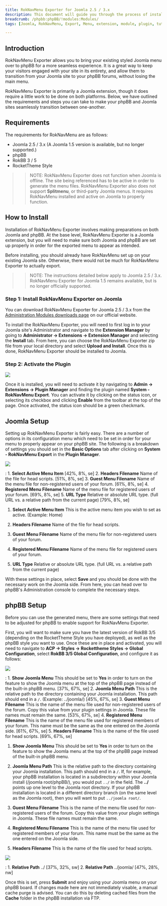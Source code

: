 ```yaml
---
title: RokNavMenu Exporter for Joomla 2.5 / 3.x
description: This document will guide you through the process of installing RokNavMenu Exporter for Joomla and phpBB.
breadcrumb: /phpbb:phpBB/!modules:Modules/
tags: [Joomla, RokNavMenu, Export, Menu, extension, module, plugin, tutorial]

---
```


Introduction
-----

RokNavMenu Exporter allows you to bring your existing styled Joomla menu over to phpBB for a more seamless experience. It is a great way to keep your visitors engaged with your site in its entirety, and allow them to transition from your Joomla site to your phpBB forums, without losing the main menu.

RokNavMenu Exporter is primarily a Joomla extension, though it does require a little work to be done on both platforms. Below, we have outlined the requirements and steps you can take to make your phpBB and Joomla sites seamlessly transition between one-another.

Requirements
-----

The requirements for RokNavMenu are as follows:

* Joomla 2.5 / 3.x (A Joomla 1.5 version is available, but no longer supported.)
* phpBB 
* RokBB 3 / 5
* RocketTheme Style

>> NOTE: RokNavMenu Exporter does not function when Joomla is offline. The site being referenced has to be active in order to generate the menu files. RokNavMenu Exporter also does not support **Splitmenu**, or third-party Joomla menus. It requires RokNavMenu installed and active on Joomla to properly function.

How to Install
-----

Installation of RokNavMenu Exporter involves making preparations on both Joomla and phpBB. At the base level, RokNavMenu Exporter is a Joomla extension, but you will need to make sure both Joomla and phpBB are set up properly in order for the exported menu to appear as intended.

Before installing, you should already have RokNavMenu set up on your existing Joomla site. Otherwise, there would not be much for RokNavMenu Exporter to actually export. 

>> NOTE: The instructions detailed below apply to Joomla 2.5 / 3.x. RokNavMenu Exporter for Joomla 1.5 remains available, but is no longer officially supported.

### Step 1: Install RokNavMenu Exporter on Joomla

You can download RokNavMenu Exporter for Joomla 2.5 / 3.x from the [Administration Modules downloads page][download] on our official website.

To install the RokNavMenu Exporter, you will need to first log in to your Joomla site's Administrator and navigate to the **Extension Manager** by going to **Administrator -> Extensions -> Extension Manager** and selecting the **Install** tab. From here, you can choose the RokNavMenu Exporter zip file from your local directory and select **Upload and Install**. Once this is done, RokNavMenu Exporter should be installed to Joomla.

### Step 2: Activate the Plugin

![][nav6]

Once it is installed, you will need to activate it by navigating to **Admin -> Extensions -> Plugin Manager** and finding the plugin named **System - RokNavMenu Export**. You can activate it by clicking on the status icon, or selecting its checkbox and clicking **Enable** from the toolbar at the top of the page. Once activated, the status icon should be a green checkmark.

Joomla Setup
-----

Setting up RokNavMenu Exporter is fairly easy. There are a number of options in its configuration menu which need to be set in order for your menu to properly appear on your phpBB site. The following is a breakdown of settings you should set in the **Basic Options** tab after clicking on **System - RokNavMenu Export** in the **Plugin Manager**.

![][nav4]

:	1. **Select Active Menu Item** [42%, 8%, se]
	2. **Headers Filename** Name of the file for head scripts. [51%, 8%, se]
	3. **Guest Menu Filename** Name of the menu file for non-registered users of your forum. [61%, 8%, se]
	4. **Registered Menu Filename** Name of the menu file for registered users of your forum. [69%, 8%, se]
	5. **URL Type** Relative or absolute URL type. (full URL vs. a relative path from the current page) [79%, 8%, se]

1. **Select Active Menu Item** This is the active menu item you wish to set as active. (Example: Home)

2. **Headers Filename** Name of the file for head scripts.

3. **Guest Menu Filename** Name of the menu file for non-registered users of your forum.

4. **Registered Menu Filename** Name of the menu file for registered users of your forum.

5. **URL Type** Relative or absolute URL type. (full URL vs. a relative path from the current page)

With these settings in place, select **Save** and you should be done with the necessary work on the Joomla side. From here, you can head over to phpBB's Administration console to complete the necessary steps.

phpBB Setup
-----

Before you can use the generated menu, there are some settings that need to be adjusted for phpBB to enable support for RokNavMenu Exporter.

First, you will want to make sure you have the latest version of RokBB 3/5 (depending on the RocketTheme Style you have deployed), as well as the phpBB style you want to use. Once these are in place and activated, you will need to navigate to **ACP -> Styles -> Rockettheme Styles -> Global Configuration**, select **RokBB 3/5 Global Configuration**, and configure it as follows: 

![][nav3]

:	1. **Show Joomla Menu** This should be set to **Yes** in order to turn on the feature to show the Joomla menu at the top of the phpBB page instead of the built-in phpBB menu. [37%, 67%, se]
	2. **Joomla Menu Path** This is the relative path to the directory containing your Joomla installation. This path should end in a `/`. (Example: ../joomla/) [45%, 67%, se]
	3. **Guest Menu Filename** This is the name of the menu file used for non-registered users of the forum. Copy this value from your plugin settings in Joomla. These file names must remain the same. [53%, 67%, se]
	4. **Registered Menu Filename** This is the name of the menu file used for registered members of your forum. This name must be the same as the one entered on the Joomla side. [61%, 67%, se]
	5. **Headers Filename** This is the name of the file used for head scripts. [69%, 67%, se]

1. **Show Joomla Menu** This should be set to **Yes** in order to turn on the feature to show the Joomla menu at the top of the phpBB page instead of the built-in phpBB menu.

2. **Joomla Menu Path** This is the relative path to the directory containing your Joomla installation. This path should end in a `/`. If, for example, your phpBB installation is located in a subdirectory within your Joomla install (/joomla root/phpBB/), you would put `../` in the field. The **../** points up one level to the Joomla root directory. If your phpBB installation is located in a different directory branch (on the same level as the Joomla root), then you will want to put `../joomla root/`.

3. **Guest Menu Filename** This is the name of the menu file used for non-registered users of the forum. Copy this value from your plugin settings in Joomla. These file names must remain the same.

4. **Registered Menu Filename** This is the name of the menu file used for registered members of your forum. This name must be the same as the one entered on the Joomla side.

5. **Headers Filename** This is the name of the file used for head scripts.

![][folders]

:	1. **Relative Path** ../ [37%, 32%, sw]
	2. **Relative Path** ../joomla/ [47%, 28%, nw]

Once this is set, press **Submit** and enjoy using your Joomla menu on your phpBB board. If changes made here are not immediately visable, a manual cache purge is advised. You can do this by deleting cached files from the **Cache** folder in the phpBB installation via FTP.

[download]: http://www.rockettheme.com/phpBB-downloads/club/646-administration-modules
[nav]: assets/roknavmenu_1.jpeg
[nav2]: assets/roknavmenu_2.jpeg
[nav3]: assets/roknavmenu_3.jpeg
[nav4]: assets/roknavmenu_4.jpeg
[nav5]: assets/roknavmenu_5.jpeg
[nav6]: assets/roknavmenu_6.jpeg
[nav7]: assets/roknavmenu_7.jpeg
[nav8]: assets/roknavmenu_8.jpeg
[folders]: assets/folders.jpg